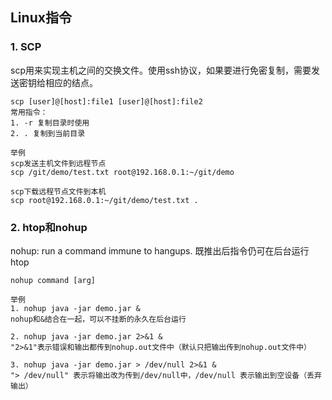 ## Linux指令

### 1. SCP
scp用来实现主机之间的交换文件。使用ssh协议，如果要进行免密复制，需要发送密钥给相应的结点。

    scp [user]@[host]:file1 [user]@[host]:file2
    常用指令：
    1. -r 复制目录时使用
    2. . 复制到当前目录
```$xslt
举例
scp发送主机文件到远程节点
scp /git/demo/test.txt root@192.168.0.1:~/git/demo

scp下载远程节点文件到本机
scp root@192.168.0.1:~/git/demo/test.txt .
```

### 2. htop和nohup
nohup: run a command immune to hangups. 既推出后指令仍可在后台运行
htop

    nohup command [arg]
    
```$xslt
举例
1. nohup java -jar demo.jar &
nohup和&结合在一起，可以不挂断的永久在后台运行

2. nohup java -jar demo.jar 2>&1 &
"2>&1"表示错误和输出都传到nohup.out文件中（默认只把输出传到nohup.out文件中）

3. nohup java -jar demo.jar > /dev/null 2>&1 &
"> /dev/null" 表示将输出改为传到/dev/null中，/dev/null 表示输出到空设备（丢弃输出）

```

